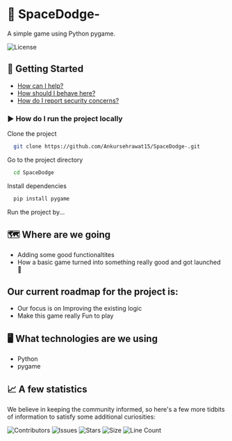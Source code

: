 # 🌌 SpaceDodge-

A simple game using Python pygame. 

![License](https://img.shields.io/github/license/Ankursehrawat15/SpaceDodge-?logo=github&style=for-the-badge)

## 🚀 Getting Started

- [How can I help?](./CONTRIBUTING.md)
- [How should I behave here?](./CODE_OF_CONDUCT.md)
- [How do I report security concerns?](./SECURITY.md)

### ▶️ How do I run the project locally

Clone the project

```bash
  git clone https://github.com/Ankursehrawat15/SpaceDodge-.git
```

Go to the project directory

```bash
  cd SpaceDodge
```

Install dependencies

```bash
  pip install pygame
```

Run the project by...

## 🗺️ Where are we going
- Adding some good functionaltites  
- How a basic game turned into something really good and got launched 🚀

## Our current roadmap for the project is:

- Our focus is on Improving the existing logic
- Make this game really Fun to play 

## 🖥️ What technologies are we using

- Python
- pygame

## 📈 A few statistics

We believe in keeping the community informed, so here's a few more tidbits of information to satisfy some additional curiosities:

![Contributors](https://img.shields.io/github/contributors/Ankursehrawat15/SpaceDodge-?logo=github&style=for-the-badge)
![Issues](https://img.shields.io/github/issues/Ankursehrawat15/SpaceDodge-?logo=github&style=for-the-badge)
![Stars](https://img.shields.io/github/stars/Ankursehrawat15/SpaceDodge-?logo=github&style=for-the-badge)
![Size](https://img.shields.io/github/languages/code-size/Ankursehrawat15/SpaceDodge-?logo=github&style=for-the-badge)
![Line Count](https://img.shields.io/tokei/lines/github/Ankursehrawat15/SpaceDodge-?logo=github&style=for-the-badge)
